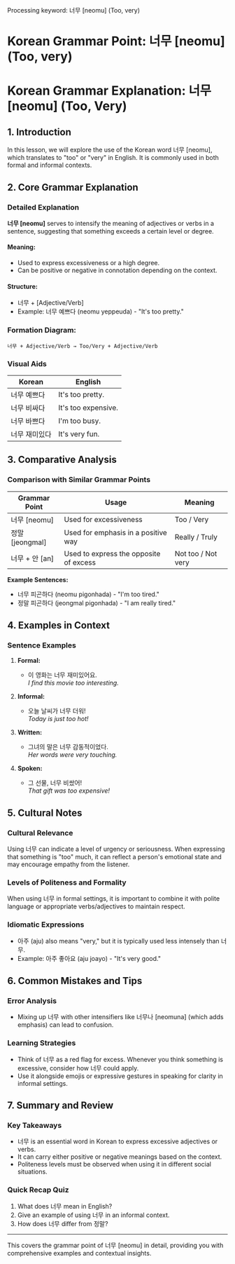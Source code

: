 Processing keyword: 너무 [neomu] (Too, very)
# Korean Grammar Point: 너무 [neomu] (Too, very)
# Korean Grammar Explanation: 너무 [neomu] (Too, Very)
## 1. Introduction
In this lesson, we will explore the use of the Korean word 너무 [neomu], which translates to "too" or "very" in English. It is commonly used in both formal and informal contexts.
## 2. Core Grammar Explanation
### Detailed Explanation
**너무 [neomu]** serves to intensify the meaning of adjectives or verbs in a sentence, suggesting that something exceeds a certain level or degree.
#### Meaning:
- Used to express excessiveness or a high degree.
- Can be positive or negative in connotation depending on the context.
#### Structure:
- 너무 + [Adjective/Verb] 
- Example: 너무 예쁘다 (neomu yeppeuda) - "It's too pretty."
### Formation Diagram:
```plaintext
너무 + Adjective/Verb → Too/Very + Adjective/Verb
```
### Visual Aids
| Korean               | English             |
|---------------------|---------------------|
| 너무  예쁘다        | It's too pretty.    |
| 너무 비싸다         | It's too expensive.  |
| 너무 바쁘다         | I'm too busy.       |
| 너무 재미있다       | It's very fun.      |
## 3. Comparative Analysis
### Comparison with Similar Grammar Points
| Grammar Point       | Usage                                    | Meaning               |
|---------------------|------------------------------------------|-----------------------|
| 너무 [neomu]       | Used for excessiveness                    | Too / Very            |
| 정말 [jeongmal]    | Used for emphasis in a positive way      | Really / Truly        |
| 너무 + 안 [an]     | Used to express the opposite of excess   | Not too / Not very    |
**Example Sentences:**
- 너무 피곤하다 (neomu pigonhada) - "I'm too tired."
- 정말 피곤하다 (jeongmal pigonhada) - "I am really tired."
## 4. Examples in Context
### Sentence Examples
1. **Formal:**
   - 이 영화는 너무 재미있어요.  
   *I find this movie too interesting.*
   
2. **Informal:**
   - 오늘 날씨가 너무 더워!  
   *Today is just too hot!*
   
3. **Written:**
   - 그녀의 말은 너무 감동적이었다.  
   *Her words were very touching.*
   
4. **Spoken:**
   - 그 선물, 너무 비쌌어!  
   *That gift was too expensive!*
## 5. Cultural Notes
### Cultural Relevance
Using 너무 can indicate a level of urgency or seriousness. When expressing that something is "too" much, it can reflect a person's emotional state and may encourage empathy from the listener.
### Levels of Politeness and Formality
When using 너무 in formal settings, it is important to combine it with polite language or appropriate verbs/adjectives to maintain respect.
### Idiomatic Expressions
- 아주 (aju) also means "very," but it is typically used less intensely than 너무.
- Example: 아주 좋아요 (aju joayo) - "It's very good."
## 6. Common Mistakes and Tips
### Error Analysis
- Mixing up 너무 with other intensifiers like 너무나 [neomuna] (which adds emphasis) can lead to confusion.
  
### Learning Strategies
- Think of 너무 as a red flag for excess. Whenever you think something is excessive, consider how 너무 could apply.
- Use it alongside emojis or expressive gestures in speaking for clarity in informal settings.
## 7. Summary and Review
### Key Takeaways
- 너무 is an essential word in Korean to express excessive adjectives or verbs.
- It can carry either positive or negative meanings based on the context.
- Politeness levels must be observed when using it in different social situations.
### Quick Recap Quiz
1. What does 너무 mean in English?
2. Give an example of using 너무 in an informal context.
3. How does 너무 differ from 정말?
--- 
This covers the grammar point of 너무 [neomu] in detail, providing you with comprehensive examples and contextual insights.
